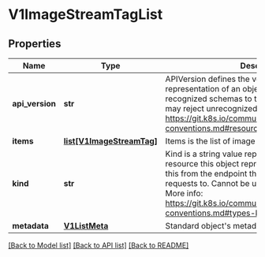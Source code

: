 # V1ImageStreamTagList

## Properties
Name | Type | Description | Notes
------------ | ------------- | ------------- | -------------
**api_version** | **str** | APIVersion defines the versioned schema of this representation of an object. Servers should convert recognized schemas to the latest internal value, and may reject unrecognized values. More info: https://git.k8s.io/community/contributors/devel/api-conventions.md#resources | [optional] 
**items** | [**list[V1ImageStreamTag]**](V1ImageStreamTag.md) | Items is the list of image stream tags | 
**kind** | **str** | Kind is a string value representing the REST resource this object represents. Servers may infer this from the endpoint the openshift.client submits requests to. Cannot be updated. In CamelCase. More info: https://git.k8s.io/community/contributors/devel/api-conventions.md#types-kinds | [optional] 
**metadata** | [**V1ListMeta**](V1ListMeta.md) | Standard object&#39;s metadata. | [optional] 

[[Back to Model list]](../README.md#documentation-for-models) [[Back to API list]](../README.md#documentation-for-api-endpoints) [[Back to README]](../README.md)


